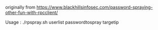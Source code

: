 originally from https://www.blackhillsinfosec.com/password-spraying-other-fun-with-rpcclient/

Usage : ./rpspray.sh userlist passwordtospray targetip